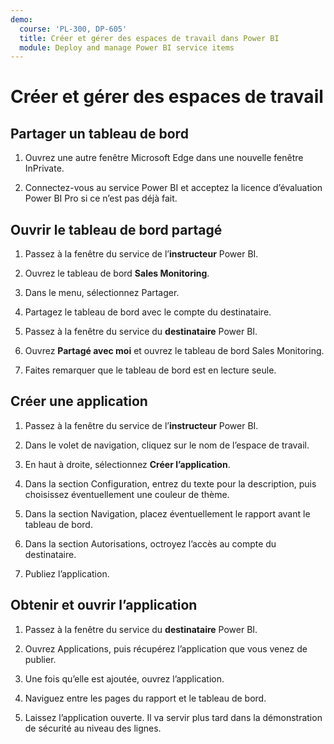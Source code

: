 ```yaml
---
demo:
  course: 'PL-300, DP-605'
  title: Créer et gérer des espaces de travail dans Power BI
  module: Deploy and manage Power BI service items
---
```


# Créer et gérer des espaces de travail

## Partager un tableau de bord

1. Ouvrez une autre fenêtre Microsoft Edge dans une nouvelle fenêtre InPrivate.

1. Connectez-vous au service Power BI et acceptez la licence d’évaluation Power BI Pro si ce n’est pas déjà fait.

## Ouvrir le tableau de bord partagé

1. Passez à la fenêtre du service de l’**instructeur** Power BI.

1. Ouvrez le tableau de bord **Sales Monitoring**.

1. Dans le menu, sélectionnez Partager.

1. Partagez le tableau de bord avec le compte du destinataire.

1. Passez à la fenêtre du service du **destinataire** Power BI.

1. Ouvrez **Partagé avec moi** et ouvrez le tableau de bord Sales Monitoring.

1. Faites remarquer que le tableau de bord est en lecture seule.

## Créer une application

1. Passez à la fenêtre du service de l’**instructeur** Power BI.

1. Dans le volet de navigation, cliquez sur le nom de l’espace de travail.

1. En haut à droite, sélectionnez **Créer l’application**.

1. Dans la section Configuration, entrez du texte pour la description, puis choisissez éventuellement une couleur de thème.

1. Dans la section Navigation, placez éventuellement le rapport avant le tableau de bord.

1. Dans la section Autorisations, octroyez l’accès au compte du destinataire.

1. Publiez l’application.

## Obtenir et ouvrir l’application

1. Passez à la fenêtre du service du **destinataire** Power BI.

1. Ouvrez Applications, puis récupérez l’application que vous venez de publier.

1. Une fois qu’elle est ajoutée, ouvrez l’application.

1. Naviguez entre les pages du rapport et le tableau de bord.

1. Laissez l’application ouverte. Il va servir plus tard dans la démonstration de sécurité au niveau des lignes.
